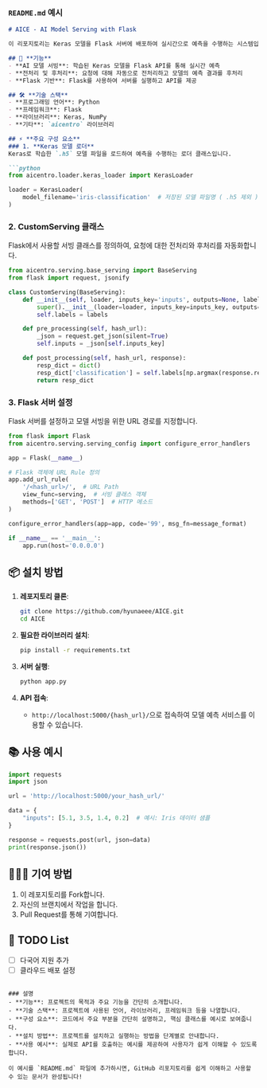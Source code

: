 
### `README.md` 예시

````markdown
# AICE - AI Model Serving with Flask

이 리포지토리는 Keras 모델을 Flask 서버에 배포하여 실시간으로 예측을 수행하는 시스템입니다. 이 프로젝트는 AI 모델을 웹 서비스로 제공하기 위한 기본적인 서빙 구조를 제공합니다. `Flask`를 사용하여 모델을 API로 서빙하고, `Keras` 모델을 로딩하여 예측을 처리합니다.

## 🚀 **기능**
- **AI 모델 서빙**: 학습된 Keras 모델을 Flask API를 통해 실시간 예측
- **전처리 및 후처리**: 요청에 대해 자동으로 전처리하고 모델의 예측 결과를 후처리
- **Flask 기반**: Flask를 사용하여 서버를 실행하고 API를 제공

## 🛠️ **기술 스택**
- **프로그래밍 언어**: Python
- **프레임워크**: Flask
- **라이브러리**: Keras, NumPy
- **기타**: `aicentro` 라이브러리

## ⚡ **주요 구성 요소**
### 1. **Keras 모델 로더**
Keras로 학습한 `.h5` 모델 파일을 로드하여 예측을 수행하는 로더 클래스입니다.

```python
from aicentro.loader.keras_loader import KerasLoader

loader = KerasLoader(
    model_filename='iris-classification'  # 저장된 모델 파일명 ( .h5 제외 )
)
````

### 2. **CustomServing 클래스**

Flask에서 사용할 서빙 클래스를 정의하여, 요청에 대한 전처리와 후처리를 자동화합니다.

```python
from aicentro.serving.base_serving import BaseServing
from flask import request, jsonify

class CustomServing(BaseServing):
    def __init__(self, loader, inputs_key='inputs', outputs=None, labels=[]):
        super().__init__(loader=loader, inputs_key=inputs_key, outputs=outputs)
        self.labels = labels

    def pre_processing(self, hash_url):
        _json = request.get_json(silent=True)
        self.inputs = _json[self.inputs_key]

    def post_processing(self, hash_url, response):
        resp_dict = dict()
        resp_dict['classification'] = self.labels[np.argmax(response.reshape(-1))]
        return resp_dict
```

### 3. **Flask 서버 설정**

Flask 서버를 설정하고 모델 서빙을 위한 URL 경로를 지정합니다.

```python
from flask import Flask
from aicentro.serving.serving_config import configure_error_handlers

app = Flask(__name__)

# Flask 객체에 URL Rule 정의
app.add_url_rule(
    '/<hash_url>/',  # URL Path
    view_func=serving,  # 서빙 클래스 객체
    methods=['GET', 'POST']  # HTTP 메소드
)

configure_error_handlers(app=app, code='99', msg_fn=message_format)

if __name__ == '__main__':
    app.run(host='0.0.0.0')
```

## 📦 **설치 방법**

1. **레포지토리 클론**:

   ```bash
   git clone https://github.com/hyunaeee/AICE.git
   cd AICE
   ```

2. **필요한 라이브러리 설치**:

   ```bash
   pip install -r requirements.txt
   ```

3. **서버 실행**:

   ```bash
   python app.py
   ```

4. **API 접속**:

   * `http://localhost:5000/{hash_url}/`으로 접속하여 모델 예측 서비스를 이용할 수 있습니다.

## 📚 **사용 예시**

```python
import requests
import json

url = 'http://localhost:5000/your_hash_url/'

data = {
    "inputs": [5.1, 3.5, 1.4, 0.2]  # 예시: Iris 데이터 샘플
}

response = requests.post(url, json=data)
print(response.json())
```

## 🧑‍🤝‍🧑 **기여 방법**

1. 이 레포지토리를 Fork합니다.
2. 자신의 브랜치에서 작업을 합니다.
3. Pull Request를 통해 기여합니다.


## 📝 **TODO List**

* [ ] 다국어 지원 추가
* [ ] 클라우드 배포 설정

```

### 설명
- **기능**: 프로젝트의 목적과 주요 기능을 간단히 소개합니다.
- **기술 스택**: 프로젝트에 사용된 언어, 라이브러리, 프레임워크 등을 나열합니다.
- **구성 요소**: 코드에서 주요 부분을 간단히 설명하고, 핵심 클래스를 예시로 보여줍니다.
- **설치 방법**: 프로젝트를 설치하고 실행하는 방법을 단계별로 안내합니다.
- **사용 예시**: 실제로 API를 호출하는 예시를 제공하여 사용자가 쉽게 이해할 수 있도록 합니다.

이 예시를 `README.md` 파일에 추가하시면, GitHub 리포지토리를 쉽게 이해하고 사용할 수 있는 문서가 완성됩니다!
```
